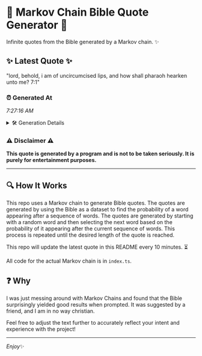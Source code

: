 # 📖 Markov Chain Bible Quote Generator 📖

Infinite quotes from the Bible generated by a Markov chain. ✨

## ✨ Latest Quote ✨
"lord, behold, i am of uncircumcised lips, and how shall pharaoh hearken unto me? 7:1"

### ⏰ Generated At
*7:27:16 AM*

<details>
    <summary>🛠️ Generation Details</summary>
    <p>
        <strong>🌱 Seed:</strong> lord,<br>
        <strong>🔄 Iterations:</strong> 14<br>
        <strong>📜 Context History:</strong><br>[ lord, ]: behold,<br>[ lord,, behold, ]: i<br>[ lord,, behold,, i ]: am<br>[ lord,, behold,, i, am ]: of<br>[ lord,, behold,, i, am, of ]: uncircumcised<br>[ lord,, behold,, i, am, of, uncircumcised ]: lips,<br>[ behold,, i, am, of, uncircumcised, lips, ]: and<br>[ i, am, of, uncircumcised, lips,, and ]: how<br>[ am, of, uncircumcised, lips,, and, how ]: shall<br>[ of, uncircumcised, lips,, and, how, shall ]: pharaoh<br>[ uncircumcised, lips,, and, how, shall, pharaoh ]: hearken<br>[ lips,, and, how, shall, pharaoh, hearken ]: unto<br>[ and, how, shall, pharaoh, hearken, unto ]: me?<br>[ how, shall, pharaoh, hearken, unto, me? ]: 7:1<br>
    </p>
</details>

### ⚠️ Disclaimer ⚠️
**This quote is generated by a program and is not to be taken seriously. It is purely for entertainment purposes.**

---

## 🔍 How It Works

This repo uses a Markov chain to generate Bible quotes. The quotes are generated by using the Bible as a dataset to find the probability of a word appearing after a sequence of words. The quotes are generated by starting with a random word and then selecting the next word based on the probability of it appearing after the current sequence of words. This process is repeated until the desired length of the quote is reached.

This repo will update the latest quote in this README every 10 minutes. ⏳

All code for the actual Markov chain is in `index.ts`.

## ❓ Why

I was just messing around with Markov Chains and found that the Bible surprisingly yielded good results when prompted. 
It was suggested by a friend, and I am in no way christian.

Feel free to adjust the text further to accurately reflect your intent and experience with the project!

---

*Enjoy*✨
